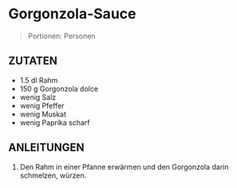 # Gorgonzola-Sauce


> Portionen:  Personen

## ZUTATEN

* 1.5 dl Rahm
* 150 g Gorgonzola dolce
* wenig Salz
* wenig Pfeffer
* wenig Muskat
* wenig Paprika scharf

## ANLEITUNGEN

1. Den Rahm in einer Pfanne erwärmen und den Gorgonzola darin schmelzen, würzen.

